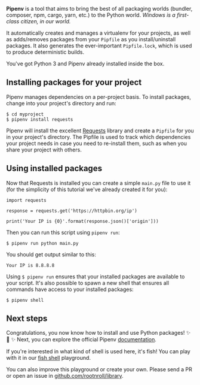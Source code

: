 **Pipenv** is a tool that aims to bring the best of all packaging worlds
(bundler, composer, npm, cargo, yarn, etc.) to the Python world.
*Windows is a first-class citizen, in our world.*

It automatically creates and manages a virtualenv for your projects, as
well as adds/removes packages from your `Pipfile` as you
install/uninstall packages. It also generates the ever-important
`Pipfile.lock`, which is used to produce deterministic builds.

You've got Python 3 and Pipenv already installed inside the box.

## Installing packages for your project

Pipenv manages dependencies on a per-project basis. To install packages,
change into your project's directory and run:

```
$ cd myproject
$ pipenv install requests
```

Pipenv will install the excellent [Requests](http://docs.python-requests.org)
library and create a `Pipfile` for you in your project's directory. The
Pipfile is used to track which dependencies your project
needs in case you need to re-install them, such as when you share your
project with others.
  
## Using installed packages

Now that Requests is installed you can create a simple `main.py` file to use it
(for the simplicity of this tutorial we've already created it for you):

```
import requests

response = requests.get('https://httpbin.org/ip')

print('Your IP is {0}'.format(response.json()['origin']))
```

Then you can run this script using `pipenv run`:

```
$ pipenv run python main.py
```

You should get output similar to this:

```
Your IP is 8.8.8.8
```

Using `$ pipenv run` ensures that your installed packages are available
to your script. It's also possible to spawn a new shell that ensures
all commands have access to your installed packages:

```
$ pipenv shell
```

## Next steps

Congratulations, you now know how to install and use Python packages! ✨ 🍰 ✨
Next, you can explore the official Pipenv [documentation](https://pipenv.kennethreitz.org).

If you're interested in what kind of shell is used here, it's fish! You can play with
it in our [fish shell](https://rootnroll.com/d/fish-shell/) playground.

You can also improve this playground or create your own. Please send a PR or open
an issue in [github.com/rootnroll/library](https://github.com/rootnroll/library).
